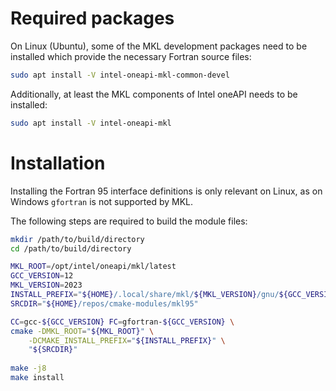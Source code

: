 

# Required packages

On Linux (Ubuntu), some of the MKL development packages need to be installed which provide the necessary Fortran source files:

```bash
sudo apt install -V intel-oneapi-mkl-common-devel
```

Additionally, at least the MKL components of Intel oneAPI needs to be installed:

```bash
sudo apt install -V intel-oneapi-mkl
```

# Installation

Installing the Fortran 95 interface definitions is only relevant
on Linux, as on Windows `gfortran` is not supported by MKL.

The following steps are required to build the module files:

```bash
mkdir /path/to/build/directory
cd /path/to/build/directory

MKL_ROOT=/opt/intel/oneapi/mkl/latest
GCC_VERSION=12
MKL_VERSION=2023
INSTALL_PREFIX="${HOME}/.local/share/mkl/${MKL_VERSION}/gnu/${GCC_VERSION}/"
SRCDIR="${HOME}/repos/cmake-modules/mkl95"

CC=gcc-${GCC_VERSION} FC=gfortran-${GCC_VERSION} \
cmake -DMKL_ROOT="${MKL_ROOT}" \
    -DCMAKE_INSTALL_PREFIX="${INSTALL_PREFIX}" \
    "${SRCDIR}"
    
make -j8
make install
```
